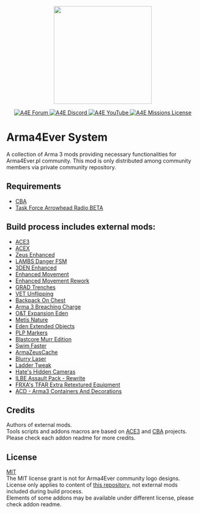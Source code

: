 <p align="center">
    <img src="https://i.imgur.com/UkiM2LM.png" width="256">
</p>
<p align="center">
    <a href="https://arma4ever.pl/">
        <img src="https://img.shields.io/badge/Forum-Do%C5%82%C4%85cz-1d8521" alt="A4E Forum">
    </a>
    <a href="https://discord.com/invite/bUawduRKSC">
        <img src="https://img.shields.io/badge/Discord-Do%C5%82%C4%85cz-darkviolet" alt="A4E Discord">
    </a>
   <a href="https://www.youtube.com/@arma4everpl">
        <img src="https://img.shields.io/badge/YouTube-Subskrybuj-c4302b" alt="A4E YouTube">
    </a>
    <a href="https://github.com/Arma4Ever/A4ES/blob/master/LICENSE">
        <img src="https://img.shields.io/badge/License-MIT-yellow" alt="A4E Missions License">
    </a>
</p>

# Arma4Ever System
A collection of Arma 3 mods providing necessary functionalities for Arma4Ever.pl community. This mod is only distributed among community members via private community repository.

## Requirements
- [CBA](https://github.com/CBATeam/CBA_A3)
- [Task Force Arrowhead Radio BETA](https://github.com/michail-nikolaev/task-force-arma-3-radio)

## Build process includes external mods:
- [ACE3](https://github.com/acemod/ACE3)
- [ACEX](https://github.com/acemod/ACEX)
- [Zeus Enhanced](https://github.com/zen-mod/ZEN)
- [LAMBS Danger FSM](https://github.com/nk3nny/LambsDanger)
- [3DEN Enhanced](https://github.com/R3voA3/3den-Enhanced)
- [Enhanced Movement](https://forums.bohemia.net/forums/topic/174788-enhanced-movement/)
- [Enhanced Movement Rework](https://github.com/SceptreOfficial/Enhanced-Movement-Rework)
- [GRAD Trenches](https://github.com/gruppe-adler/grad_trenches)
- [VET Unflipping](https://github.com/veteran29/vet_unflipping)
- [Backpack On Chest](https://github.com/DerZade/BackpackOnChest)
- [Arma 3 Breaching Charge](https://github.com/ampersand38/Arma-3-Breaching-Charge)
- [O&T Expansion Eden](https://steamcommunity.com/sharedfiles/filedetails/?id=1923321700)
- [Metis Nature](https://steamcommunity.com/sharedfiles/filedetails/?id=1951690856)
- [Eden Extended Objects](https://steamcommunity.com/sharedfiles/filedetails/?id=882231372)
- [PLP Markers](https://steamcommunity.com/sharedfiles/filedetails/?id=495275491)
- [Blastcore Murr Edition](https://steamcommunity.com/sharedfiles/filedetails/?id=2257686620)
- [Swim Faster](https://steamcommunity.com/sharedfiles/filedetails/?id=1808723766)
- [ArmaZeusCache](https://steamcommunity.com/sharedfiles/filedetails/?id=1908099028)
- [Blurry Laser](https://steamcommunity.com/sharedfiles/filedetails/?id=2079283616)
- [Ladder Tweak](https://steamcommunity.com/sharedfiles/filedetails/?id=1803586009)
- [Hate's Hidden Cameras](https://steamcommunity.com/sharedfiles/filedetails/?id=2404750021)
- [ILBE Assault Pack - Rewrite](https://github.com/Grezvany13/ILBE-Assault-Pack-Rewrite)
- [FRXA's TFAR Extra Retextured Equipment](https://steamcommunity.com/sharedfiles/filedetails/?id=1606874412)
- [ACD - Arma3 Containers And Decorations](https://steamcommunity.com/sharedfiles/filedetails/?id=689845793)

## Credits
Authors of external mods.  
Tools scripts and addons macros are based on [ACE3](https://github.com/acemod/ACE3) and [CBA](https://github.com/CBATeam/CBA_A3) projects.  
Please check each addon readme for more credits.

## License
[MIT](https://github.com/Arma4Ever/A4ES/blob/master/LICENSE.md)  
The MIT license grant is not for Arma4Ever community logo designs.  
License only applies to content of [this repository](https://github.com/Arma4Ever/A4ES), not external mods included during build process.  
Elements of some addons may be available under different license, please check addon readme.
